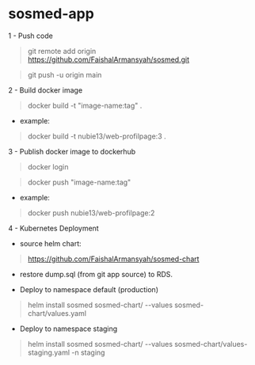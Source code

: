 # sosmed-app

1 - Push code
> git remote add origin https://github.com/FaishalArmansyah/sosmed.git

> git push -u origin main


2 - Build docker image
> docker build -t "image-name:tag" .

- example:
> docker build -t nubie13/web-profilpage:3 .


3 - Publish docker image to dockerhub
> docker login

> docker push "image-name:tag"

- example:
> docker push nubie13/web-profilpage:2

4 - Kubernetes Deployment
- source helm chart:
> https://github.com/FaishalArmansyah/sosmed-chart

- restore dump.sql (from git app source) to RDS.

- Deploy to namespace default (production)
> helm install sosmed sosmed-chart/ --values sosmed-chart/values.yaml

- Deploy to namespace staging
> helm install sosmed sosmed-chart/ --values sosmed-chart/values-staging.yaml -n staging

